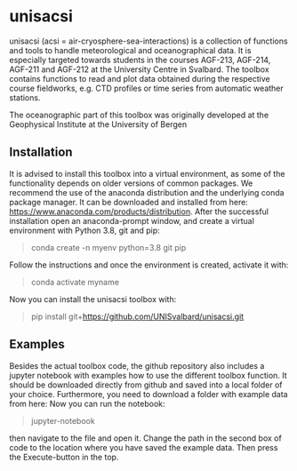 # unisacsi

unisacsi (acsi = air-cryosphere-sea-interactions) is a collection of functions and tools to handle meteorological and oceanographical data. It is especially targeted towards students in the courses AGF-213, AGF-214, AGF-211 and AGF-212 at the University Centre in Svalbard. The toolbox contains functions to read and plot data obtained during the respective course fieldworks, e.g. CTD profiles or time series from automatic weather stations.

The oceanographic part of this toolbox was originally developed at the Geophysical Institute at the University of Bergen


## Installation

It is advised to install this toolbox into a virtual environment, as some of the functionality depends on older versions of common packages. We recommend the use of the anaconda distribution and the underlying conda package manager. It can be downloaded and installed from here: https://www.anaconda.com/products/distribution. After the successful installation open an anaconda-prompt window, and create a virtual environment with Python 3.8, git and pip:

> conda create -n myenv python=3.8 git pip

Follow the instructions and once the environment is created, activate it with:

> conda activate myname

Now you can install the unisacsi toolbox with:

> pip install git+https://github.com/UNISvalbard/unisacsi.git


## Examples

Besides the actual toolbox code, the github repository also includes a jupyter notebook with examples how to use the different toolbox function. It should be downloaded directly from github and saved into a local folder of your choice. Furthermore, you need to download a folder with example data from here:
Now you can run the notebook:

> jupyter-notebook

then navigate to the file and open it. Change the path in the second box of code to the location where you have saved the example data. Then press the Execute-button in the top.
